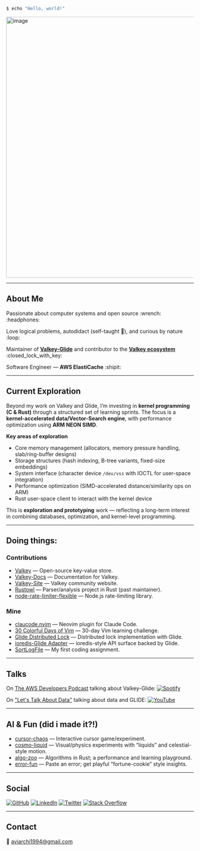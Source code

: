 ```sh
$ echo "Hello, world!"
```
<img width="1128" height="700" alt="image" src="https://github.com/user-attachments/assets/1607dfc9-9e73-49d5-8c7b-b5f18da67989" />

---

## About Me

Passionate about computer systems and open source \:wrench:   \:headphones:

Love logical problems, autodidact (self-taught 🧐), and curious by nature \:loop:

Maintainer of **[Valkey-Glide](https://github.com/valkey-io/valkey-glide)** and contributor to the **[Valkey ecosystem](https://github.com/valkey-io)** \:closed\_lock\_with\_key:

Software Engineer — **AWS ElastiCache** \:shipit:

---

## Current Exploration

Beyond my work on Valkey and Glide, I’m investing in **kernel programming (C & Rust)** through a structured set of learning sprints. The focus is a **kernel-accelerated data/Vector-Search engine**, with performance optimization using **ARM NEON SIMD**.

**Key areas of exploration**

* Core memory management (allocators, memory pressure handling, slab/ring-buffer designs)
* Storage structures (hash indexing, B-tree variants, fixed-size embeddings)
* System interface (character device `/dev/vss` with IOCTL for user-space integration)
* Performance optimization (SIMD-accelerated distance/similarity ops on ARM)
* Rust user-space client to interact with the kernel device

This is **exploration and prototyping** work — reflecting a long-term interest in combining databases, optimization, and kernel-level programming.

---

## Doing things:

### Contributions

* [Valkey](https://github.com/valkey-io/valkey) — Open-source key-value store.
* [Valkey-Docs](https://github.com/valkey-io/valkey-doc) — Documentation for Valkey.
* [Valkey-Site](https://github.com/valkey-io/valkey-io.github.io) — Valkey community website.
* [Rustowl](https://github.com/cordx56/rustowl) — Parser/analysis project in Rust (past maintainer).
* [node-rate-limiter-flexible](https://github.com/animir/node-rate-limiter-flexible) — Node.js rate-limiting library.

### Mine

* [claucode.nvim](https://github.com/avifenesh/claucode.nvim) — Neovim plugin for Claude Code.
* [30 Colorful Days of Vim](https://github.com/avifenesh/30-Colorful-Days-of-Vim) — 30-day Vim learning challenge.
* [Glide Distributed Lock](https://github.com/avifenesh/glide-distributed-lock) — Distributed lock implementation with Glide.
* [ioredis-Glide Adapter](https://github.com/avifenesh/valkey-glide-ioredis-adapter) — ioredis-style API surface backed by Glide.
* [SortLogFile](https://github.com/avifenesh/sortLogFile) — My first coding assignment.

---

## Talks

On [The AWS Developers Podcast](https://developers.podcast.go-aws.com/web/episodes/165/index.html) talking about Valkey-Glide:
[![Spotify](https://img.shields.io/badge/Listen%20on-Spotify-1DB954?logo=spotify\&logoColor=white)](https://open.spotify.com/episode/0yH2ATvTuWQ3wKkFi5VJuJ)

On ["Let's Talk About Data"](https://www.youtube.com/live/j4myaAsk8_8?si=np3_NHRRipouujEP) talking about data and GLIDE:
[![YouTube](https://img.shields.io/badge/Watch%20on-YouTube-FF0000?logo=youtube\&logoColor=white)](https://www.youtube.com/live/j4myaAsk8_8?si=np3_NHRRipouujEP)

---

## AI & Fun (did i made it?!)

* [cursor-chaos](https://github.com/avifenesh/cursor-chaos) — Interactive cursor game/experiment.
* [cosmo-liquid](https://github.com/avifenesh/cosmo-liquid) — Visual/physics experiments with “liquids” and celestial-style motion.
* [algo-zoo](https://github.com/avifenesh/algo-zoo) — Algorithms in Rust; a performance and learning playground.
* [error-fun](https://github.com/avifenesh/error-fun) — Paste an error; get playful “fortune-cookie” style insights.

---

## Social

[![GitHub](https://img.shields.io/badge/GitHub-000000?style=flat\&logo=github\&logoColor=white)](https://github.com/avifenesh)
[![LinkedIn](https://img.shields.io/badge/LinkedIn-000000?style=flat\&logoColor=white)](https://www.linkedin.com/in/avi-fenesh/)
[![Twitter](https://img.shields.io/badge/Twitter-000000?style=flat\&logo=x\&logoColor=white)](https://x.com/avi_fenesh)
[![Stack Overflow](https://img.shields.io/badge/Stack%20Overflow-000000?style=flat\&logo=stackoverflow\&logoColor=white)](https://stackoverflow.com/users/12085223/avifen)

---

## Contact

📧 [aviarchi1994@gmail.com](mailto:aviarchi1994@gmail.com)
